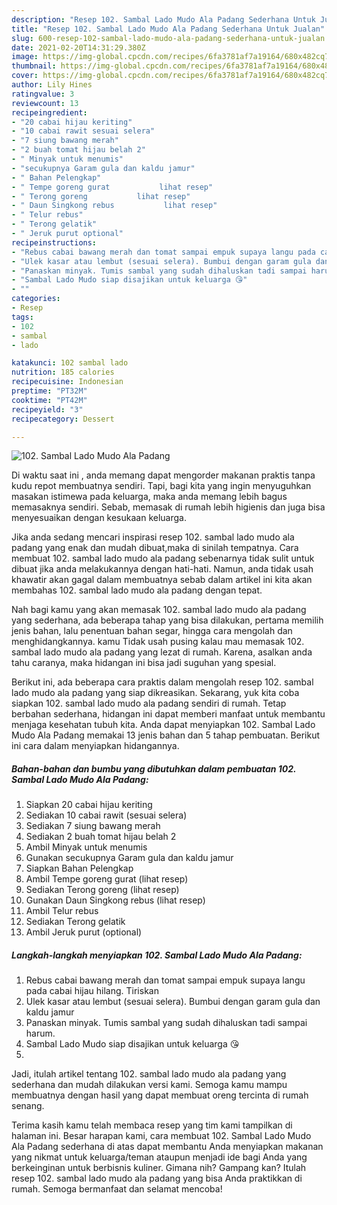 ```yaml
---
description: "Resep 102. Sambal Lado Mudo Ala Padang Sederhana Untuk Jualan"
title: "Resep 102. Sambal Lado Mudo Ala Padang Sederhana Untuk Jualan"
slug: 600-resep-102-sambal-lado-mudo-ala-padang-sederhana-untuk-jualan
date: 2021-02-20T14:31:29.380Z
image: https://img-global.cpcdn.com/recipes/6fa3781af7a19164/680x482cq70/102-sambal-lado-mudo-ala-padang-foto-resep-utama.jpg
thumbnail: https://img-global.cpcdn.com/recipes/6fa3781af7a19164/680x482cq70/102-sambal-lado-mudo-ala-padang-foto-resep-utama.jpg
cover: https://img-global.cpcdn.com/recipes/6fa3781af7a19164/680x482cq70/102-sambal-lado-mudo-ala-padang-foto-resep-utama.jpg
author: Lily Hines
ratingvalue: 3
reviewcount: 13
recipeingredient:
- "20 cabai hijau keriting"
- "10 cabai rawit sesuai selera"
- "7 siung bawang merah"
- "2 buah tomat hijau belah 2"
- " Minyak untuk menumis"
- "secukupnya Garam gula dan kaldu jamur"
- " Bahan Pelengkap"
- " Tempe goreng gurat           lihat resep"
- " Terong goreng           lihat resep"
- " Daun Singkong rebus           lihat resep"
- " Telur rebus"
- " Terong gelatik"
- " Jeruk purut optional"
recipeinstructions:
- "Rebus cabai bawang merah dan tomat sampai empuk supaya langu pada cabai hijau hilang. Tiriskan"
- "Ulek kasar atau lembut (sesuai selera). Bumbui dengan garam gula dan kaldu jamur"
- "Panaskan minyak. Tumis sambal yang sudah dihaluskan tadi sampai harum."
- "Sambal Lado Mudo siap disajikan untuk keluarga 😘"
- ""
categories:
- Resep
tags:
- 102
- sambal
- lado

katakunci: 102 sambal lado 
nutrition: 185 calories
recipecuisine: Indonesian
preptime: "PT32M"
cooktime: "PT42M"
recipeyield: "3"
recipecategory: Dessert

---
```



![102. Sambal Lado Mudo Ala Padang](https://img-global.cpcdn.com/recipes/6fa3781af7a19164/680x482cq70/102-sambal-lado-mudo-ala-padang-foto-resep-utama.jpg)

Di waktu  saat ini , anda memang dapat mengorder makanan praktis tanpa kudu repot membuatnya sendiri. Tapi, bagi kita yang ingin menyuguhkan masakan istimewa pada keluarga, maka anda memang lebih bagus memasaknya sendiri. Sebab, memasak di rumah lebih higienis dan juga bisa menyesuaikan dengan kesukaan keluarga.

Jika anda sedang mencari inspirasi resep 102. sambal lado mudo ala padang yang enak dan mudah dibuat,maka di sinilah tempatnya. Cara membuat 102. sambal lado mudo ala padang  sebenarnya tidak sulit untuk dibuat jika anda melakukannya dengan hati-hati. Namun, anda tidak usah khawatir akan gagal dalam membuatnya 
sebab dalam artikel ini kita akan membahas 102. sambal lado mudo ala padang dengan tepat.  



Nah bagi kamu yang akan memasak 102. sambal lado mudo ala padang yang sederhana, ada beberapa tahap yang bisa dilakukan, pertama memilih jenis bahan, lalu penentuan bahan segar, hingga cara mengolah dan menghidangkannya. kamu Tidak usah pusing kalau mau memasak 102. sambal lado mudo ala padang yang lezat di rumah. Karena, asalkan anda  tahu caranya, maka hidangan ini bisa jadi suguhan yang spesial.

Berikut ini, ada beberapa cara praktis  dalam mengolah resep 102. sambal lado mudo ala padang yang siap dikreasikan. Sekarang, yuk kita coba siapkan 102. sambal lado mudo ala padang sendiri di rumah. Tetap berbahan sederhana, hidangan ini dapat memberi manfaat untuk membantu menjaga kesehatan tubuh kita. Anda dapat menyiapkan 102. Sambal Lado Mudo Ala Padang memakai 13 jenis bahan dan 5 tahap pembuatan. Berikut ini cara dalam menyiapkan hidangannya.

<!--inarticleads1-->

##### Bahan-bahan dan bumbu yang dibutuhkan dalam pembuatan 102. Sambal Lado Mudo Ala Padang:

1. Siapkan 20 cabai hijau keriting
1. Sediakan 10 cabai rawit (sesuai selera)
1. Sediakan 7 siung bawang merah
1. Sediakan 2 buah tomat hijau belah 2
1. Ambil  Minyak untuk menumis
1. Gunakan secukupnya Garam gula dan kaldu jamur
1. Siapkan  Bahan Pelengkap
1. Ambil  Tempe goreng gurat           (lihat resep)
1. Sediakan  Terong goreng           (lihat resep)
1. Gunakan  Daun Singkong rebus           (lihat resep)
1. Ambil  Telur rebus
1. Sediakan  Terong gelatik
1. Ambil  Jeruk purut (optional)




<!--inarticleads2-->

##### Langkah-langkah menyiapkan 102. Sambal Lado Mudo Ala Padang:

1. Rebus cabai bawang merah dan tomat sampai empuk supaya langu pada cabai hijau hilang. Tiriskan
1. Ulek kasar atau lembut (sesuai selera). Bumbui dengan garam gula dan kaldu jamur
1. Panaskan minyak. Tumis sambal yang sudah dihaluskan tadi sampai harum.
1. Sambal Lado Mudo siap disajikan untuk keluarga 😘
1. 




Jadi, itulah artikel tentang  102. sambal lado mudo ala padang  yang sederhana dan mudah dilakukan versi kami. Semoga kamu mampu membuatnya dengan hasil yang dapat membuat oreng tercinta di rumah senang. 

Terima kasih kamu telah membaca resep yang tim kami tampilkan di halaman ini. Besar harapan kami, cara membuat  102. Sambal Lado Mudo Ala Padang sederhana di atas dapat membantu Anda menyiapkan makanan yang nikmat untuk keluarga/teman ataupun menjadi ide bagi Anda yang berkeinginan untuk berbisnis kuliner. Gimana nih? Gampang kan? Itulah resep 102. sambal lado mudo ala padang yang bisa Anda praktikkan di rumah. Semoga bermanfaat dan selamat mencoba!

